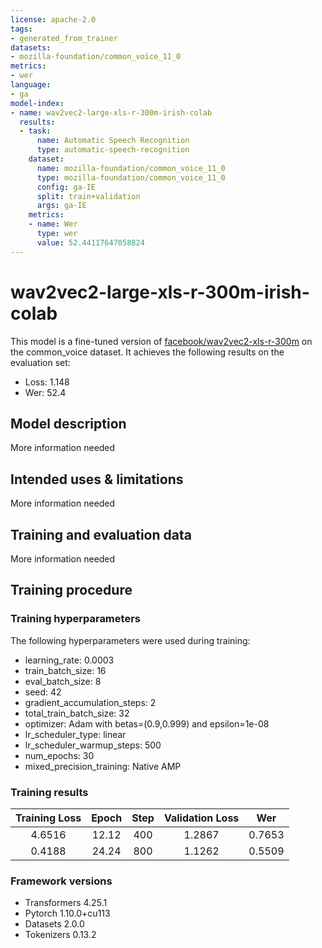 ```yaml
---
license: apache-2.0
tags:
- generated_from_trainer
datasets:
- mozilla-foundation/common_voice_11_0
metrics:
- wer
language:
- ga
model-index:
- name: wav2vec2-large-xls-r-300m-irish-colab
  results:
  - task:
      name: Automatic Speech Recognition
      type: automatic-speech-recognition
    dataset:
      name: mozilla-foundation/common_voice_11_0
      type: mozilla-foundation/common_voice_11_0
      config: ga-IE
      split: train+validation
      args: ga-IE
    metrics:
    - name: Wer
      type: wer
      value: 52.44117647058824
---
```


<!-- This model card has been generated automatically according to the information the Trainer had access to. You
should probably proofread and complete it, then remove this comment. -->

# wav2vec2-large-xls-r-300m-irish-colab

This model is a fine-tuned version of [facebook/wav2vec2-xls-r-300m](https://huggingface.co/facebook/wav2vec2-xls-r-300m) on the common_voice dataset.
It achieves the following results on the evaluation set:
- Loss: 1.148
- Wer: 52.4

## Model description

More information needed

## Intended uses & limitations

More information needed

## Training and evaluation data

More information needed

## Training procedure

### Training hyperparameters

The following hyperparameters were used during training:
- learning_rate: 0.0003
- train_batch_size: 16
- eval_batch_size: 8
- seed: 42
- gradient_accumulation_steps: 2
- total_train_batch_size: 32
- optimizer: Adam with betas=(0.9,0.999) and epsilon=1e-08
- lr_scheduler_type: linear
- lr_scheduler_warmup_steps: 500
- num_epochs: 30
- mixed_precision_training: Native AMP

### Training results

| Training Loss | Epoch | Step | Validation Loss | Wer    |
|:-------------:|:-----:|:----:|:---------------:|:------:|
| 4.6516        | 12.12 | 400  | 1.2867          | 0.7653 |
| 0.4188        | 24.24 | 800  | 1.1262          | 0.5509 |


### Framework versions

- Transformers 4.25.1
- Pytorch 1.10.0+cu113
- Datasets 2.0.0
- Tokenizers 0.13.2
